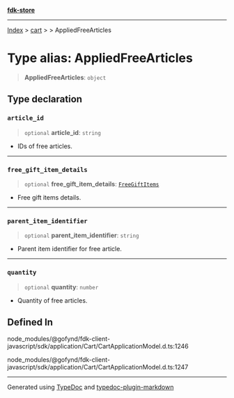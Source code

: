 [**fdk-store**](../../../README.md)
***

[Index](../../../API.md) > [cart](../../README.md) > [<internal>](../README.md) > AppliedFreeArticles

# Type alias: AppliedFreeArticles

> **AppliedFreeArticles**: `object`

## Type declaration

### `article_id`

> `optional` **article\_id**: `string`

- IDs of free articles.

***

### `free_gift_item_details`

> `optional` **free\_gift\_item\_details**: [`FreeGiftItems`](type-alias.FreeGiftItems.md)

- Free gift items details.

***

### `parent_item_identifier`

> `optional` **parent\_item\_identifier**: `string`

- Parent item identifier for free article.

***

### `quantity`

> `optional` **quantity**: `number`

- Quantity of free articles.

## Defined In

node\_modules/@gofynd/fdk-client-javascript/sdk/application/Cart/CartApplicationModel.d.ts:1246

node\_modules/@gofynd/fdk-client-javascript/sdk/application/Cart/CartApplicationModel.d.ts:1247

***
Generated using [TypeDoc](https://typedoc.org/) and [typedoc-plugin-markdown](https://www.npmjs.com/package/typedoc-plugin-markdown)
